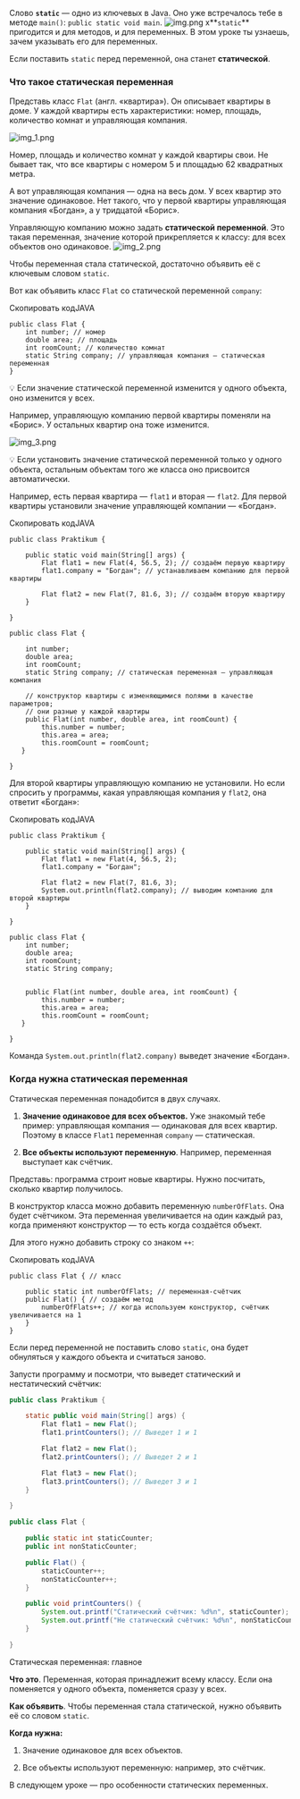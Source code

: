Слово **`static`** — одно из ключевых в Java. Оно уже встречалось тебе в методе `main()`: `public static void main`.
![img.png](img%2Fimg.png)
x**`static`** пригодится и для методов, и для переменных. В этом уроке ты узнаешь, зачем указывать его для переменных.

Если поставить `static` перед переменной, она станет **статической**.

### Что такое статическая переменная

Представь класс `Flat` (англ. «квартира»). Он описывает квартиры в доме. У каждой квартиры есть характеристики: номер, площадь, количество комнат и управляющая компания.

![img_1.png](img%2Fimg_1.png)

Номер, площадь и количество комнат у каждой квартиры свои. Не бывает так, что все квартиры с номером 5 и площадью 62 квадратных метра.

А вот управляющая компания — одна на весь дом. У всех квартир это значение одинаковое. Нет такого, что у первой квартиры управляющая компания «Богдан», а у тридцатой «Борис».

Управляющую компанию можно задать **статической переменной**. Это такая переменная, значение которой прикрепляется к классу: для всех объектов оно одинаковое.
![img_2.png](img%2Fimg_2.png)

Чтобы переменная стала статической, достаточно объявить её с ключевым словом `static`.

Вот как объявить класс `Flat` со статической переменной `company`:

Скопировать кодJAVA

```
public class Flat {
    int number; // номер
    double area; // площадь
    int roomCount; // количество комнат
    static String company; // управляющая компания — статическая переменная
} 
```

💡 Если значение статической переменной изменится у одного объекта, оно изменится у всех.

Например, управляющую компанию первой квартиры поменяли на «Борис». У остальных квартир она тоже изменится.

![img_3.png](img%2Fimg_3.png)

💡 Если установить значение статической переменной только у одного объекта, остальным объектам того же класса оно присвоится автоматически.

Например, есть первая квартира — `flat1` и вторая — `flat2`. Для первой квартиры установили значение управляющей компании — «Богдан».

Скопировать кодJAVA

```
public class Praktikum {

    public static void main(String[] args) {
        Flat flat1 = new Flat(4, 56.5, 2); // создаём первую квартиру
        flat1.company = "Богдан"; // устанавливаем компанию для первой квартиры

        Flat flat2 = new Flat(7, 81.6, 3); // создаём вторую квартиру
    }

}

public class Flat {

    int number;
    double area;
    int roomCount;
    static String company; // статическая переменная — управляющая компания
        
    // конструктор квартиры с изменяющимися полями в качестве параметров; 
    // они разные у каждой квартиры
    public Flat(int number, double area, int roomCount) {
        this.number = number;
        this.area = area;
        this.roomCount = roomCount; 
   }

} 
```

Для второй квартиры управляющую компанию не установили. Но если спросить у программы, какая управляющая компания у `flat2`, она ответит «Богдан»:

Скопировать кодJAVA

```
public class Praktikum {

    public static void main(String[] args) {
        Flat flat1 = new Flat(4, 56.5, 2); 
        flat1.company = "Богдан"; 

        Flat flat2 = new Flat(7, 81.6, 3); 
        System.out.println(flat2.company); // выводим компанию для второй квартиры
    }

}

public class Flat {
    int number;
    double area;
    int roomCount;
    static String company; 
        
   
    public Flat(int number, double area, int roomCount) {
        this.number = number;
        this.area = area;
        this.roomCount = roomCount; 
   }

} 
```

Команда `System.out.println(flat2.company)` выведет значение «Богдан».

### Когда нужна статическая переменная

Статическая переменная понадобится в двух случаях.

1. **Значение одинаковое для всех объектов.** Уже знакомый тебе пример: управляющая компания — одинаковая для всех квартир. Поэтому в классе `Flat1` переменная `company` — статическая.

2. **Все объекты используют переменную**. Например, переменная выступает как счётчик.


Представь: программа строит новые квартиры. Нужно посчитать, сколько квартир получилось.

В конструктор класса можно добавить переменную `numberOfFlats`. Она будет счётчиком. Эта переменная увеличивается на один каждый раз, когда применяют конструктор — то есть когда создаётся объект.

Для этого нужно добавить строку со знаком `++`:

Скопировать кодJAVA

```
public class Flat { // класс 

    public static int numberOfFlats; // переменная-счётчик
    public Flat() { // cоздаём метод
        numberOfFlats++; // когда используем конструктор, счётчик увеличивается на 1
    }
} 
```

Если перед переменной не поставить слово `static`, она будет обнуляться у каждого объекта и считаться заново.

Запусти программу и посмотри, что выведет статический и нестатический счётчик:

```java
public class Praktikum {

    static public void main(String[] args) {
        Flat flat1 = new Flat();
        flat1.printCounters(); // Выведет 1 и 1

        Flat flat2 = new Flat();
        flat2.printCounters(); // Выведет 2 и 1

        Flat flat3 = new Flat();
        flat3.printCounters(); // Выведет 3 и 1
    }

}

public class Flat {

    public static int staticCounter;
    public int nonStaticCounter;

    public Flat() {
        staticCounter++;
        nonStaticCounter++;
    }

    public void printCounters() {
        System.out.printf("Статический счётчик: %d%n", staticCounter);
        System.out.printf("Не статический счётчик: %d%n", nonStaticCounter);
    }

}
```
Статическая переменная: главное

**Что это**. Переменная, которая принадлежит всему классу. Если она поменяется у одного объекта, поменяется сразу у всех.

**Как объявить**. Чтобы переменная стала статической, нужно объявить её со словом `static`.

**Когда нужна:**

1) Значение одинаковое для всех объектов.

2) Все объекты используют переменную: например, это счётчик.

В следующем уроке — про особенности статических переменных.